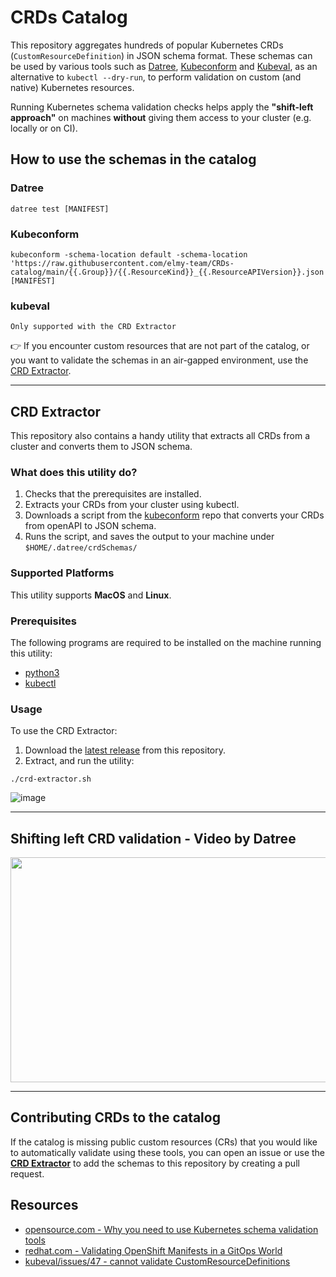 # CRDs Catalog

This repository aggregates hundreds of popular Kubernetes CRDs (`CustomResourceDefinition`) in JSON schema format. These schemas can be used by various tools such as [Datree](https://github.com/datreeio/datree), [Kubeconform](https://github.com/yannh/kubeconform) and [Kubeval](https://github.com/instrumenta/kubeval), as an alternative to `kubectl --dry-run`, to perform validation on custom (and native) Kubernetes resources.  

Running Kubernetes schema validation checks helps apply the **"shift-left approach"** on machines **without** giving them access to your cluster (e.g. locally or on CI).

## How to use the schemas in the catalog
### Datree
```
datree test [MANIFEST]
```
### Kubeconform
```
kubeconform -schema-location default -schema-location 'https://raw.githubusercontent.com/elmy-team/CRDs-catalog/main/{{.Group}}/{{.ResourceKind}}_{{.ResourceAPIVersion}}.json' [MANIFEST]
```
### kubeval
```
Only supported with the CRD Extractor
```

👉 If you encounter custom resources that are not part of the catalog, or you want to validate the schemas in an air-gapped environment, use the [CRD Extractor](#crd-extractor).

---

## CRD Extractor

This repository also contains a handy utility that extracts all CRDs from a cluster and converts them to JSON schema.

### What does this utility do?
1. Checks that the prerequisites are installed.
2. Extracts your CRDs from your cluster using kubectl.
3. Downloads a script from the [kubeconform](https://github.com/yannh/kubeconform/blob/master/scripts/openapi2jsonschema.py) repo that converts your CRDs from openAPI to JSON schema.
4. Runs the script, and saves the output to your machine under `$HOME/.datree/crdSchemas/`

### Supported Platforms

This utility supports **MacOS** and **Linux**.

### Prerequisites
The following programs are required to be installed on the machine running this utility:
* [python3](https://www.python.org/downloads/)
* [kubectl](https://kubernetes.io/docs/tasks/tools/#kubectl)

### Usage
To use the CRD Extractor:  
1. Download the [latest release](https://github.com/datreeio/CRDs-catalog/releases/latest/download/crd-extractor.zip) from this repository.
2. Extract, and run the utility:
```
./crd-extractor.sh
```

![image](https://user-images.githubusercontent.com/19731161/185790837-2abadcd5-9b26-451b-b3cd-7e0c46c68b58.png)

---

## Shifting left CRD validation - Video by Datree

<a href="https://www.youtube.com/watch?v=YUoH8WNrrwM" title="video text"><img src="https://img.youtube.com/vi/YUoH8WNrrwM/maxresdefault.jpg" width="640" height="360"></a>

---

## Contributing CRDs to the catalog
If the catalog is missing public custom resources (CRs) that you would like to automatically validate using these tools, you can open an issue or use the **[CRD Extractor](#crd-extractor)** to add the schemas to this repository by creating a pull request.

## Resources
* [opensource.com - Why you need to use Kubernetes schema validation tools](https://opensource.com/article/21/7/kubernetes-schema-validation)
* [redhat.com - Validating OpenShift Manifests in a GitOps World](https://cloud.redhat.com/blog/validating-openshift-manifests-in-a-gitops-world)
* [kubeval/issues/47 - cannot validate CustomResourceDefinitions](https://github.com/instrumenta/kubeval/issues/47)
